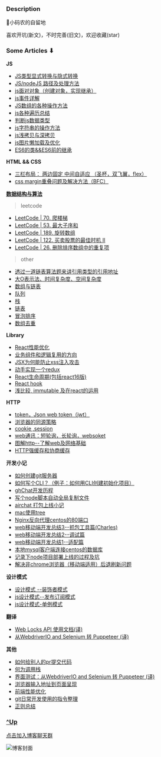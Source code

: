 
### Description

🏡小码农的自留地

喜欢开坑(新文)，不时完善(旧文)，欢迎收藏(star)

###  Some Articles ⬇︎

<b>JS</b>

- [JS类型显式转换与隐式转换](https://github.com/aermin/blog/issues/73)
- [JS/nodeJS 路径及处理方法](https://github.com/aermin/blog/issues/74)
- [js面对对象（创建对象，实现继承）](https://github.com/aermin/blog/issues/31)
- [js事件详解](https://github.com/aermin/blog/issues/30)
- [JS数组的各种操作方法](https://github.com/aermin/blog/issues/14)
- [js各种遍历总结](https://github.com/aermin/blog/issues/13)
- [判断js数据类型 ](https://github.com/aermin/blog/issues/25)
- [js字符串的操作方法](https://github.com/aermin/blog/issues/12)
- [js浅拷贝与深拷贝](https://github.com/aermin/blog/issues/18)
- [js图片懒加载及优化](https://github.com/aermin/blog/issues/4)
- [ES6的类&&ES6前的继承](https://github.com/aermin/blog/issues/46)

<b>HTML && CSS</b>

- [三栏布局： 两边固定 中间自适应 （圣杯，双飞翼，flex）](https://github.com/aermin/blog/issues/29)
- [css margin重叠问题及解决方法（BFC） ](https://github.com/aermin/blog/issues/40)

<b>[数据结构与算法](https://github.com/aermin/blog/issues?q=is%3Aissue+is%3Aopen+label%3A%E6%95%B0%E6%8D%AE%E7%BB%93%E6%9E%84%E4%B8%8E%E7%AE%97%E6%B3%95)</b>

> leetcode

- [LeetCode | 70. 爬楼梯](https://github.com/aermin/blog/issues/86)
- [LeetCode | 53. 最大子序和](https://github.com/aermin/blog/issues/85)
- [LeetCode | 189. 旋转数组](https://github.com/aermin/blog/issues/83)
- [LeetCode | 122. 买卖股票的最佳时机 II](https://github.com/aermin/blog/issues/82)
- [LeetCode | 26. 删除排序数组中的重复项](https://github.com/aermin/blog/issues/81)

> other

- [透过一道链表算法题来讲引用类型的引用地址](https://github.com/aermin/blog/issues/76)
- [大O表示法、时间复杂度、空间复杂度](https://github.com/aermin/blog/issues/77)
- [数组与链表](https://github.com/aermin/blog/issues/71)
- [队列](https://github.com/aermin/blog/issues/16)
- [栈](https://github.com/aermin/blog/issues/15)
- [链表](https://github.com/aermin/blog/issues/36)
- [冒泡排序](https://github.com/aermin/blog/issues/20)
- [数组去重](https://github.com/aermin/blog/issues/19)

<b>Library</b>

- [React性能优化](https://github.com/aermin/blog/issues/84)
- [业务组件和逻辑复用的方向](https://github.com/aermin/blog/issues/80)
- [JSX为何能防止xss注入攻击](https://github.com/aermin/blog/issues/75)
- [动手实现一个redux](https://github.com/aermin/blog/issues/48)
- [React生命周期(包括react16版) ](https://github.com/aermin/blog/issues/55)
- [React hook](https://github.com/aermin/blog/issues/67)
- [浅比较, immutable 及在react的运用](https://github.com/aermin/blog/issues/66)

<b>HTTP</b>

- [token，Json web token（jwt）](https://github.com/aermin/blog/issues/24)
- [浏览器的同源策略](https://github.com/aermin/blog/issues/78)
- [cookie ,session ](https://github.com/aermin/blog/issues/23)
- [web通讯：短轮询，长轮询，websoket](https://github.com/aermin/blog/issues/33)
- [图解http--了解web及网络基础](https://github.com/aermin/blog/issues/17)
- [HTTP强缓存和协商缓存](https://github.com/aermin/blog/issues/32)

<b>开发小记</b>
- [如何创建git服务器](https://github.com/aermin/blog/issues/70)
- [如何写个CLI？（例子：如何用CLI创建初始化项目）](https://github.com/aermin/blog/issues/65) 
- [ghChat开发历程 ](https://github.com/aermin/blog/issues/60)
- [写个node脚本自动全局复制文件](https://github.com/aermin/blog/issues/57)
- [airchat 打包上线小记 ](https://github.com/aermin/blog/issues/28)
- [mac使用tree](https://github.com/aermin/blog/issues/21)
- [Nginx反向代理centos的80端口](https://github.com/aermin/blog/issues/11)
- [web移动端开发总结3--抓包工具篇(Charles)](https://github.com/aermin/blog/issues/10)
- [web移动端开发总结2--调试篇](https://github.com/aermin/blog/issues/9)
- [web移动端开发总结1--适配篇](https://github.com/aermin/blog/issues/8)
- [本地mysql客户端连接centos的数据库](https://github.com/aermin/blog/issues/7)
- [记录下node项目部署上线的过程及坑](https://github.com/aermin/blog/issues/6)
- [解决非chrome浏览器（移动端适用）后退刷新问题](https://github.com/aermin/blog/issues/2)

<b>设计模式</b>

- [设计模式 --装饰者模式](https://github.com/aermin/blog/issues/68)
- [js设计模式--发布订阅模式](https://github.com/aermin/blog/issues/34)
- [js设计模式-单例模式](https://github.com/aermin/blog/issues/26)

<b>翻译</b>

- [Web Locks API 使用文档(译)](https://github.com/aermin/blog/issues/88)
- [从WebdriverIO and Selenium 转 Puppeteer (译) ](https://github.com/aermin/blog/issues/49)

<b>其他</b>

- [如何给别人的pr提交代码](https://github.com/aermin/blog/issues/79)
- [何为调用栈](https://github.com/aermin/blog/issues/69)
- [界面测试：从WebdriverIO and Selenium 转 Puppeteer (译)](https://github.com/aermin/blog/issues/49)
- [浏览器输入地址到页面呈现](https://github.com/aermin/blog/issues/37)
- [前端性能优化](https://github.com/aermin/blog/issues/38)
- [git日常开发使用的指令整理](https://github.com/aermin/blog/issues/47)
- [正则总结](https://github.com/aermin/blog/issues/35) 

### [^Up](#description)

[点击加入博客聊天群](https://im.aermin.top/group_chat/9edc2450-60e7-11e9-a4ec-a5a0c435a9d7)

![博客封面](https://github.com/aermin/blog/blob/master/image/23211103_1373530984051.jpg?raw=true)


